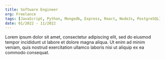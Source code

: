 ```yaml
---
title: Software Engineer
org: Freelance
tags: [JavaScript, Python, Mongodb, Express, React, NodeJs, PostgreSQL]
date: 01/2022 - 11/2022
---
```


Lorem ipsum dolor sit amet, consectetur adipiscing elit, sed do eiusmod tempor incididunt ut labore et dolore magna aliqua. Ut enim ad minim veniam, quis nostrud exercitation ullamco laboris nisi ut aliquip ex ea commodo consequat.
